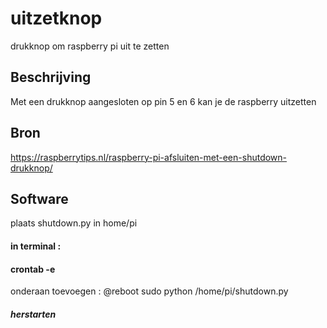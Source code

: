 # uitzetknop
drukknop om raspberry pi uit te zetten
## Beschrijving
Met een drukknop aangesloten op pin 5 en 6 kan je de raspberry uitzetten
## Bron
https://raspberrytips.nl/raspberry-pi-afsluiten-met-een-shutdown-drukknop/
## Software
plaats shutdown.py in home/pi
#### in terminal :
#### crontab -e
onderaan toevoegen : @reboot sudo python /home/pi/shutdown.py
##### herstarten
